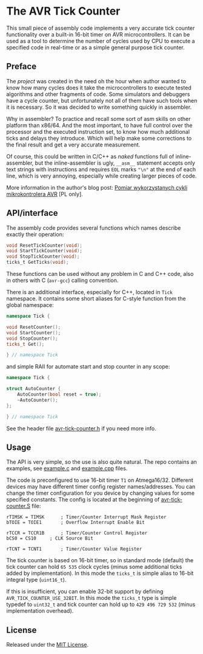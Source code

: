 # The AVR Tick Counter

This small piece of assembly code implements a very accurate tick counter functionality over a built-in 16-bit timer on AVR microcontrollers. It can be used as a tool to determine the number of cycles used by CPU to execute a specified code in real-time or as a simple general purpose tick counter.


## Preface

The *project* was created in the need oh the hour when author wanted to know how many cycles does it take the microcontrollers to execute tested algorithms and other fragments of code. Some simulators and debuggers have a cycle counter, but unfortunately not all of them have such tools when it is necessary. So it was decided to write something quickly in assembler.

Why in assembler? To practice and recall some sort of asm skills on other platform than x86/64. And the most important, to have full control over the processor and the executed instruction set, to know how much additional ticks and delays they introduce. Which will help make some corrections to the final result and get a very accurate measurement.

Of course, this could be written in C/C++ as *naked* functions full of inline-assembler, but the inline-assembler is ugly, `__asm__` statement accepts only text strings with instructions and requires `EOL` marks `"\n"` at the end of each line, which is very annoying, especially while creating larger pieces of code.

More information in the author's blog post: [Pomiar wykorzystanych cykli mikrokontrolera AVR](http://blog.malcom.pl/2017/pomiar-wykorzystanych-cykli-mikrokontrolera-avr.html) [PL only].


## API/interface

The assembly code provides several functions which names describe exactly their operation:

``` c
void ResetTickCounter(void);
void StartTickCounter(void);
void StopTickCounter(void);
ticks_t GetTicks(void);
```

These functions can be used without any problem in C and C++ code, also in others with C (`avr-gcc`) calling convention.

There is an additional interface, especially for C++, located in `Tick` namespace. It contains some short aliases for C-style function from the global namespace:

``` cpp
namespace Tick {

void ResetCounter();
void StartCounter();
void StopCounter();
ticks_t Get();

} // namespace Tick
```

and simple RAII for automate start and stop counter in any scope:

``` cpp
namespace Tick {

struct AutoCounter {
	AutoCounter(bool reset = true);
	~AutoCounter();
};

} // namespace Tick
```

See the header file [avr-tick-counter.h](avr-tick-counter.h) if you need more info.


## Usage

The API is very simple, so the use is also quite natural. The repo contains an examples, see [example.c](example.c) and [example.cpp](example.cpp) files.

The code is preconfigured to use 16-bit timer `T1` on Atmega16/32. Different devices may have different timer config register names/addresses. You can change the timer configuration for you device by changing values for some specified constants. The config is located at the beginning of [avr-tick-counter.S](avr-tick-counter.S) file:

```
rTIMSK = TIMSK		; Timer/Counter Interrupt Mask Register
bTOIE = TOIE1		; Overflow Interrupt Enable Bit

rTCCR = TCCR1B		; Timer/Counter Control Register
bCS0 = CS10		; CLK Source Bit

rTCNT = TCNT1		; Timer/Counter Value Register
```

The tick counter is based on 16-bit timer, so in standard mode (default) the tick counter can hold `65 535` clock cycles (minus some additional ticks added by implementation). In this mode the `ticks_t` is simple alias to 16-bit integral type (`uint16_t`).

If this is insufficient, you can enable 32-bit support by defining `AVR_TICK_COUNTER_USE_32BIT`. In this mode the `ticks_t` type is simple typedef to `uint32_t` and tick counter can hold up to `429 496 729 532` (minus implementation overhead).


## License

Released under the [MIT License](http://opensource.org/licenses/MIT).
